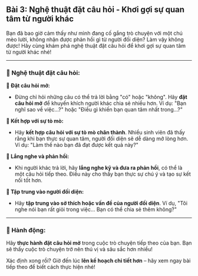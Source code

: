 ## Bài 3: Nghệ thuật đặt câu hỏi - Khơi gợi sự quan tâm từ người khác

Bạn đã bao giờ cảm thấy như mình đang cố gắng trò chuyện với một chú mèo lười, không nhận được phản hồi gì từ người đối diện? Làm vậy không được! Hãy cùng khám phá nghệ thuật đặt câu hỏi để khơi gợi sự quan tâm từ người khác nhé!

---

### 📌 Nghệ thuật đặt câu hỏi:

**🔹 Đặt câu hỏi mở:**
- Đừng chỉ hỏi những câu có thể trả lời bằng "có" hoặc "không". Hãy **đặt câu hỏi mở** để khuyến khích người khác chia sẻ nhiều hơn. Ví dụ: "Bạn nghĩ sao về việc...?" hoặc "Điều gì khiến bạn quan tâm nhất trong...?"

**🔹 Kết hợp với sự tò mò:**
- Hãy **kết hợp câu hỏi với sự tò mò chân thành**. Nhiều sinh viên đã thấy rằng khi bạn thực sự quan tâm, người đối diện sẽ dễ dàng mở lòng hơn. Ví dụ: "Làm thế nào bạn đã đạt được kết quả này?"

**🔹 Lắng nghe và phản hồi:**
- Khi người khác trả lời, hãy **lắng nghe kỹ và đưa ra phản hồi**, có thể là một câu hỏi tiếp theo. Điều này cho thấy bạn thực sự chú ý và tạo sự kết nối tốt hơn.

**🔹 Tập trung vào người đối diện:**
- Hãy **tập trung vào sở thích hoặc vấn đề của người đối diện**. Ví dụ, "Tôi nghe nói bạn rất giỏi trong việc... Bạn có thể chia sẻ thêm không?"

---

### 🚀 Hành động:

Hãy **thực hành đặt câu hỏi mở** trong cuộc trò chuyện tiếp theo của bạn. Bạn sẽ thấy cuộc trò chuyện trở nên thú vị và sâu sắc hơn nhiều!

Xác định xong rồi? Giờ đến lúc **lên kế hoạch chi tiết hơn** – hãy xem ngay bài tiếp theo để biết cách thực hiện nhé!